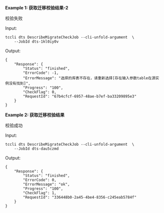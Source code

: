 **Example 1: 获取迁移校验结果-2**

校验失败

Input: 

```
tccli dts DescribeMigrateCheckJob --cli-unfold-argument  \
    --JobId dts-1kl0iy0v
```

Output: 
```
{
    "Response": {
        "Status": "finished",
        "ErrorCode": -1,
        "ErrorMessage": "选择的库表不存在，请重新选择[存在输入参数table在源实例没有找到]",
        "Progress": "100",
        "CheckFlag": 0,
        "RequestId": "67b4cfcf-6957-48ae-b7ef-ba33209895e3"
    }
}
```

**Example 2: 获取迁移校验结果**

校验成功

Input: 

```
tccli dts DescribeMigrateCheckJob --cli-unfold-argument  \
    --JobId dts-dau5czmd
```

Output: 
```
{
    "Response": {
        "Status": "finished",
        "ErrorCode": 0,
        "ErrorMessage": "ok",
        "Progress": "100",
        "CheckFlag": 1,
        "RequestId": "336448b0-2a45-4be4-8356-c245eab5784f"
    }
}
```

